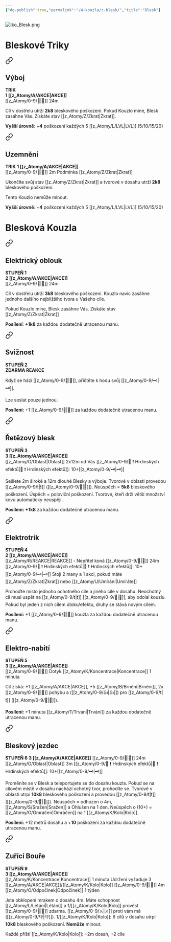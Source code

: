 ```yaml
---
{"dg-publish":true,"permalink":"/4-kouzla/c-blesk/","title":"Blesk"}
---
```


![Iko_Blesk.png](/img/user/z_img/Iko_Blesk.png)
# Bleskové Triky

<div class="transclusion internal-embed is-loaded"><a class="markdown-embed-link" href="/z-atomy/v/vyboj/" aria-label="Open link"><svg xmlns="http://www.w3.org/2000/svg" width="24" height="24" viewBox="0 0 24 24" fill="none" stroke="currentColor" stroke-width="2" stroke-linecap="round" stroke-linejoin="round" class="svg-icon lucide-link"><path d="M10 13a5 5 0 0 0 7.54.54l3-3a5 5 0 0 0-7.07-7.07l-1.72 1.71"></path><path d="M14 11a5 5 0 0 0-7.54-.54l-3 3a5 5 0 0 0 7.07 7.07l1.71-1.71"></path></svg></a><div class="markdown-embed">




## Výboj  
**TRIK**  
**1 [[z_Atomy/A/AKCE\|AKCE]]**  
[[z_Atomy/0-9/🏹\|🏹]] 24m

Cíl v dostřelu utrží **2k8** bleskového poškození. 
Pokud Kouzlo mine, Blesk zasáhne Vás. Získáte stav [[z_Atomy/Z/Zkrat\|Zkrat]].

**Vyšší úrovně**: +**4** poškození každých 5 [[z_Atomy/L/LVL\|LVL]] (5/10/15/20)

</div></div>


<div class="transclusion internal-embed is-loaded"><a class="markdown-embed-link" href="/z-atomy/u/uzemneni/" aria-label="Open link"><svg xmlns="http://www.w3.org/2000/svg" width="24" height="24" viewBox="0 0 24 24" fill="none" stroke="currentColor" stroke-width="2" stroke-linecap="round" stroke-linejoin="round" class="svg-icon lucide-link"><path d="M10 13a5 5 0 0 0 7.54.54l3-3a5 5 0 0 0-7.07-7.07l-1.72 1.71"></path><path d="M14 11a5 5 0 0 0-7.54-.54l-3 3a5 5 0 0 0 7.07 7.07l1.71-1.71"></path></svg></a><div class="markdown-embed">




## Uzemnění
**TRIK**
**1 [[z_Atomy/A/AKCE\|AKCE]]**  
[[z_Atomy/0-9/👊\|👊]] 2m
Podmínka [[z_Atomy/Z/Zkrat\|Zkrat]]

Ukončíte svůj stav [[z_Atomy/Z/Zkrat\|Zkrat]] a tvorové v dosahu utrží **2k8** bleskového poškození.

Tento Kouzlo nemůže minout. 

**Vyšší úrovně**: +**4** poškození každých 5 [[z_Atomy/L/LVL\|LVL]] (5/10/15/20)

</div></div>

# Blesková Kouzla

<div class="transclusion internal-embed is-loaded"><a class="markdown-embed-link" href="/z-atomy/e/elektricky-oblouk/" aria-label="Open link"><svg xmlns="http://www.w3.org/2000/svg" width="24" height="24" viewBox="0 0 24 24" fill="none" stroke="currentColor" stroke-width="2" stroke-linecap="round" stroke-linejoin="round" class="svg-icon lucide-link"><path d="M10 13a5 5 0 0 0 7.54.54l3-3a5 5 0 0 0-7.07-7.07l-1.72 1.71"></path><path d="M14 11a5 5 0 0 0-7.54-.54l-3 3a5 5 0 0 0 7.07 7.07l1.71-1.71"></path></svg></a><div class="markdown-embed">




## Elektrický oblouk   
**STUPEŇ 1**  
**2 [[z_Atomy/A/AKCE\|AKCE]]**  
[[z_Atomy/0-9/🏹\|🏹]] 24m

Cíl v dostřelu utrží **3k8** bleskového poškození. 
Kouzlo navíc zasáhne jednoho dalšího nejbližšího tvora u Vašeho cíle. 

Pokud Kouzlo mine, Blesk zasáhne Vás. Získáte stav [[z_Atomy/Z/Zkrat\|Zkrat]]

**Posílení**: **+1k8** za každou dodatečně utracenou manu.

</div></div>


<div class="transclusion internal-embed is-loaded"><a class="markdown-embed-link" href="/z-atomy/s/sviznost/" aria-label="Open link"><svg xmlns="http://www.w3.org/2000/svg" width="24" height="24" viewBox="0 0 24 24" fill="none" stroke="currentColor" stroke-width="2" stroke-linecap="round" stroke-linejoin="round" class="svg-icon lucide-link"><path d="M10 13a5 5 0 0 0 7.54.54l3-3a5 5 0 0 0-7.07-7.07l-1.72 1.71"></path><path d="M14 11a5 5 0 0 0-7.54-.54l-3 3a5 5 0 0 0 7.07 7.07l1.71-1.71"></path></svg></a><div class="markdown-embed">




## Svižnost  
**STUPEŇ 2**  
**ZDARMA REAKCE**

Když se hází [[z_Atomy/0-9/🚩\|🚩]], přičtěte k hodu svůj [[z_Atomy/0-9/🗝\|🗝]].

Lze seslat pouze jednou.

**Posílení:** +1 [[z_Atomy/0-9/🚩\|🚩]] za každou dodatečně utracenou manu.

</div></div>


<div class="transclusion internal-embed is-loaded"><a class="markdown-embed-link" href="/z-atomy/r/retezovy-blesk/" aria-label="Open link"><svg xmlns="http://www.w3.org/2000/svg" width="24" height="24" viewBox="0 0 24 24" fill="none" stroke="currentColor" stroke-width="2" stroke-linecap="round" stroke-linejoin="round" class="svg-icon lucide-link"><path d="M10 13a5 5 0 0 0 7.54.54l3-3a5 5 0 0 0-7.07-7.07l-1.72 1.71"></path><path d="M14 11a5 5 0 0 0-7.54-.54l-3 3a5 5 0 0 0 7.07 7.07l1.71-1.71"></path></svg></a><div class="markdown-embed">




## Řetězový blesk
**STUPEŇ 3**  
**3 [[z_Atomy/A/AKCE\|AKCE]]**  
[[z_Atomy/O/Oblast\|Oblast]] 2x12m od Vás
[[z_Atomy/0-9/📶 ❗ Hrdinských efektů\|📶 ❗ Hrdinských efektů]]: 10+[[z_Atomy/0-9/🗝\|🗝]]

Sešlete 2m široké a 12m dlouhé Blesky a výboje.
Tvorové v oblasti provedou [[z_Atomy/0-9/❗\|❗]] ([[z_Atomy/0-9/🎯\|🎯]]).
Neúspěch = **5k8** bleskového poškození.
Úspěch = poloviční poškození. Tvorové, kteří drží větší množství kovu automaticky neuspějí.

**Posílení:** **+1k8** za každou dodatečně utracenou manu.

</div></div>


<div class="transclusion internal-embed is-loaded"><a class="markdown-embed-link" href="/z-atomy/e/elektrotrik/" aria-label="Open link"><svg xmlns="http://www.w3.org/2000/svg" width="24" height="24" viewBox="0 0 24 24" fill="none" stroke="currentColor" stroke-width="2" stroke-linecap="round" stroke-linejoin="round" class="svg-icon lucide-link"><path d="M10 13a5 5 0 0 0 7.54.54l3-3a5 5 0 0 0-7.07-7.07l-1.72 1.71"></path><path d="M14 11a5 5 0 0 0-7.54-.54l-3 3a5 5 0 0 0 7.07 7.07l1.71-1.71"></path></svg></a><div class="markdown-embed">




## Elektrotrik  
**STUPEŇ 4**  
**2 [[z_Atomy/A/AKCE\|AKCE]]**  
[[z_Atomy/R/REAKCE\|REAKCE]] - Nepřítel koná
[[z_Atomy/0-9/👊\|👊]] 24m
[[z_Atomy/0-9/📶 ❗ Hrdinských efektů\|📶 ❗ Hrdinských efektů]]: 10+[[z_Atomy/0-9/🗝\|🗝]]
Stojí 2 many a 1 akci, pokud máte [[z_Atomy/Z/Zkrat\|Zkrat]] nebo [[z_Atomy/U/Umírání\|Umíráte]]

Prohoďte místo jednoho ochotného cíle a jiného cíle v dosahu. Neochotný cíl musí uspět na [[z_Atomy/0-9/❗\|❗]] [[z_Atomy/0-9/🧠\|🧠]], aby odolal kouzlu. Pokud byl jeden z nich cílem útoku/efektu, druhý se stává novým cílem. 

**Posílení:** +1 [[z_Atomy/0-9/📶\|📶]] kouzla za každou dodatečně utracenou manu.

</div></div>


<div class="transclusion internal-embed is-loaded"><a class="markdown-embed-link" href="/z-atomy/e/elektro-nabiti/" aria-label="Open link"><svg xmlns="http://www.w3.org/2000/svg" width="24" height="24" viewBox="0 0 24 24" fill="none" stroke="currentColor" stroke-width="2" stroke-linecap="round" stroke-linejoin="round" class="svg-icon lucide-link"><path d="M10 13a5 5 0 0 0 7.54.54l3-3a5 5 0 0 0-7.07-7.07l-1.72 1.71"></path><path d="M14 11a5 5 0 0 0-7.54-.54l-3 3a5 5 0 0 0 7.07 7.07l1.71-1.71"></path></svg></a><div class="markdown-embed">




## Elektro-nabití  
**STUPEŇ 5**  
**3 [[z_Atomy/A/AKCE\|AKCE]]**  
[[z_Atomy/0-9/👊\|👊]] Dotyk
[[z_Atomy/K/Koncentrace\|Koncentrace]] 1 minuta

Cíl získá: +1 [[z_Atomy/A/AKCE\|AKCE]], +5 [[z_Atomy/B/Brnění\|Brnění]], 2x [[z_Atomy/0-9/🏃\|🏃]] pohybu a ([[z_Atomy/0-9/👍\|👍]]) pro [[z_Atomy/0-9/❗\|❗]] ([[z_Atomy/0-9/🎯\|🎯]]).

**Posílení:** +1 minuta [[z_Atomy/T/Trvání\|Trvání]] za každou dodatečně utracenou manu.

</div></div>


<div class="transclusion internal-embed is-loaded"><a class="markdown-embed-link" href="/z-atomy/b/bleskovy-jezdec/" aria-label="Open link"><svg xmlns="http://www.w3.org/2000/svg" width="24" height="24" viewBox="0 0 24 24" fill="none" stroke="currentColor" stroke-width="2" stroke-linecap="round" stroke-linejoin="round" class="svg-icon lucide-link"><path d="M10 13a5 5 0 0 0 7.54.54l3-3a5 5 0 0 0-7.07-7.07l-1.72 1.71"></path><path d="M14 11a5 5 0 0 0-7.54-.54l-3 3a5 5 0 0 0 7.07 7.07l1.71-1.71"></path></svg></a><div class="markdown-embed">




## Bleskový jezdec
**STUPEŇ 6**
**3 [[z_Atomy/A/AKCE\|AKCE]]**
[[z_Atomy/0-9/👊\|👊]] 24m
[[z_Atomy/O/Oblast\|Oblast]] 3m
[[z_Atomy/0-9/📶 ❗ Hrdinských efektů\|📶 ❗ Hrdinských efektů]]: 10+[[z_Atomy/0-9/🗝\|🗝]]

Proměníte se v Blesk a teleportujete se do dosahu kouzla. Pokud se na cílovém místě v dosahu nachází ochotný tvor, prohodíte se. 
Tvorové v oblasti utrpí **10k8** bleskového poškození a provedou [[z_Atomy/0-9/❗\|❗]] ([[z_Atomy/0-9/💪\|💪]]).
Neúspěch = odhozen o 4m, [[z_Atomy/S/Sražen\|Sražen]] a Ohlušen na 1 den. Neúspěch o (10+) = [[z_Atomy/O/Omráčen\|Omráčen]] na 1 [[z_Atomy/K/Kolo\|Kolo]].

**Posílení:** +12 metrů dosahu a +**10** poškození za každou dodatečně utracenou manu.

</div></div>


<div class="transclusion internal-embed is-loaded"><a class="markdown-embed-link" href="/z-atomy/z/zurici-boure/" aria-label="Open link"><svg xmlns="http://www.w3.org/2000/svg" width="24" height="24" viewBox="0 0 24 24" fill="none" stroke="currentColor" stroke-width="2" stroke-linecap="round" stroke-linejoin="round" class="svg-icon lucide-link"><path d="M10 13a5 5 0 0 0 7.54.54l3-3a5 5 0 0 0-7.07-7.07l-1.72 1.71"></path><path d="M14 11a5 5 0 0 0-7.54-.54l-3 3a5 5 0 0 0 7.07 7.07l1.71-1.71"></path></svg></a><div class="markdown-embed">




## Zuřící Bouře  
**STUPEŇ 9**  
**3 [[z_Atomy/A/AKCE\|AKCE]]**  
[[z_Atomy/K/Koncentrace\|Koncentrace]] 1 minuta
Udržení vyžaduje 3 [[z_Atomy/A/AKCE\|AKCE]]/[[z_Atomy/K/Kolo\|Kolo]]
[[z_Atomy/0-9/👊\|👊]] 4m
[[z_Atomy/O/Odpočinek\|Odpočinek]] 1 týden

Jste obklopeni mrakem o dosahu 4m. 
Máte schopnost [[z_Atomy/L/Létání\|Létání]] a 1/[[z_Atomy/K/Kolo\|Kolo]] provést [[z_Atomy/0-9/🥾\|🥾]] zdarma. [[z_Atomy/0-9/⚔️\|⚔️]] proti vám má ([[z_Atomy/0-9/👎\|👎]]).
1/[[z_Atomy/K/Kolo\|Kolo]]: 6 cílů v dosahu utrpí **10k8** bleskového poškození. **Nemůže** minout.

Každé příští [[z_Atomy/K/Kolo\|Kolo]]: +2m dosah, +2 cíle

</div></div>

